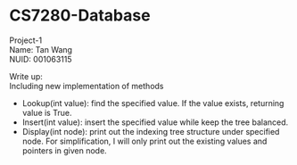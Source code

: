 # CS7280-Database
Project-1  
Name: Tan Wang  
NUID: 001063115  

Write up:  
Including new implementation of methods
- Lookup(int value): find the specified value. If the value exists, returning value is True.
- Insert(int value): insert the specified value while keep the tree balanced.
- Display(int node): print out the indexing tree structure under specified node. For simplification, I will only print out the existing values and pointers in given node.